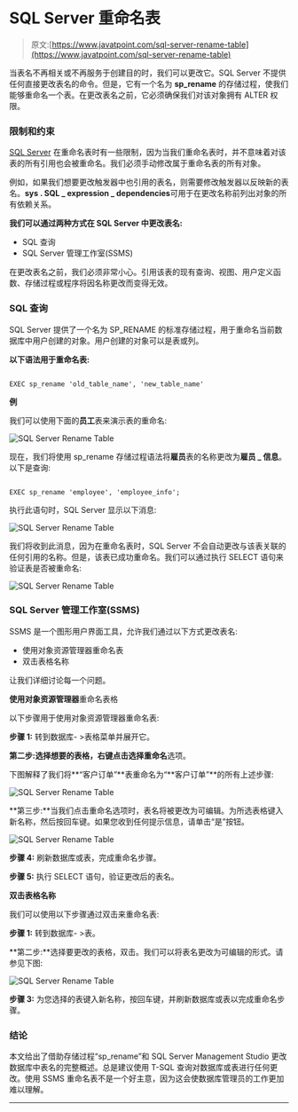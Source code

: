 # SQL Server 重命名表

> 原文:[https://www.javatpoint.com/sql-server-rename-table](https://www.javatpoint.com/sql-server-rename-table)

当表名不再相关或不再服务于创建目的时，我们可以更改它。SQL Server 不提供任何直接更改表名的命令。但是，它有一个名为 **sp_rename** 的存储过程，使我们能够重命名一个表。在更改表名之前，它必须确保我们对该对象拥有 ALTER 权限。

### 限制和约束

[SQL Server](https://www.javatpoint.com/sql-server-tutorial) 在重命名表时有一些限制，因为当我们重命名表时，并不意味着对该表的所有引用也会被重命名。我们必须手动修改属于重命名表的所有对象。

例如，如果我们想要更改触发器中也引用的表名，则需要修改触发器以反映新的表名。**sys . SQL _ expression _ dependencies**可用于在更改名称前列出对象的所有依赖关系。

**我们可以通过两种方式在 SQL Server 中更改表名:**

*   SQL 查询
*   SQL Server 管理工作室(SSMS)

在更改表名之前，我们必须非常小心。引用该表的现有查询、视图、用户定义函数、存储过程或程序将因名称更改而变得无效。

### SQL 查询

SQL Server 提供了一个名为 SP_RENAME 的标准存储过程，用于重命名当前数据库中用户创建的对象。用户创建的对象可以是表或列。

**以下语法用于重命名表:**

```

EXEC sp_rename 'old_table_name', 'new_table_name'

```

**例**

我们可以使用下面的**员工**表来演示表的重命名:

![SQL Server Rename Table](../Images/005df9f2e66b761f1a39a1f3aacfa9b2.png)

现在，我们将使用 sp_rename 存储过程语法将**雇员**表的名称更改为**雇员 _ 信息**。以下是查询:

```

EXEC sp_rename 'employee', 'employee_info';

```

执行此语句时，SQL Server 显示以下消息:

![SQL Server Rename Table](../Images/7bbb2bf0f10b389011c03b1326395b08.png)

我们将收到此消息，因为在重命名表时，SQL Server 不会自动更改与该表关联的任何引用的名称。但是，该表已成功重命名。我们可以通过执行 SELECT 语句来验证表是否被重命名:

![SQL Server Rename Table](../Images/534a70b683bc3f59da55577c39cb773e.png)

### SQL Server 管理工作室(SSMS)

SSMS 是一个图形用户界面工具，允许我们通过以下方式更改表名:

*   使用对象资源管理器重命名表
*   双击表格名称

让我们详细讨论每一个问题。

**使用对象资源管理器**重命名表格

以下步骤用于使用对象资源管理器重命名表:

**步骤 1:** 转到数据库- >表格菜单并展开它。

**第二步:**选择想要的表格，右键点击选择**重命名**选项。

下图解释了我们将**“客户订单”**表重命名为“**客户订单”**的所有上述步骤:

![SQL Server Rename Table](../Images/dc49010c092a160f8f3fc03601f8c2eb.png)

**第三步:**当我们点击重命名选项时，表名将被更改为可编辑。为所选表格键入新名称，然后按回车键。如果您收到任何提示信息，请单击“是”按钮。

![SQL Server Rename Table](../Images/36f1609bce3e9d1283c56c762bb7fe36.png)

**步骤 4:** 刷新数据库或表，完成重命名步骤。

**步骤 5:** 执行 SELECT 语句，验证更改后的表名。

**双击表格名称**

我们可以使用以下步骤通过双击来重命名表:

**步骤 1:** 转到数据库- >表。

**第二步:**选择要更改的表格，双击。我们可以将表名更改为可编辑的形式。请参见下图:

![SQL Server Rename Table](../Images/76bac1410e3980a293117879f2f7d798.png)

**步骤 3:** 为您选择的表键入新名称，按回车键，并刷新数据库或表以完成重命名步骤。

### 结论

本文给出了借助存储过程“sp_rename”和 SQL Server Management Studio 更改数据库中表名的完整概述。总是建议使用 T-SQL 查询对数据库或表进行任何更改。使用 SSMS 重命名表不是一个好主意，因为这会使数据库管理员的工作更加难以理解。

* * *
